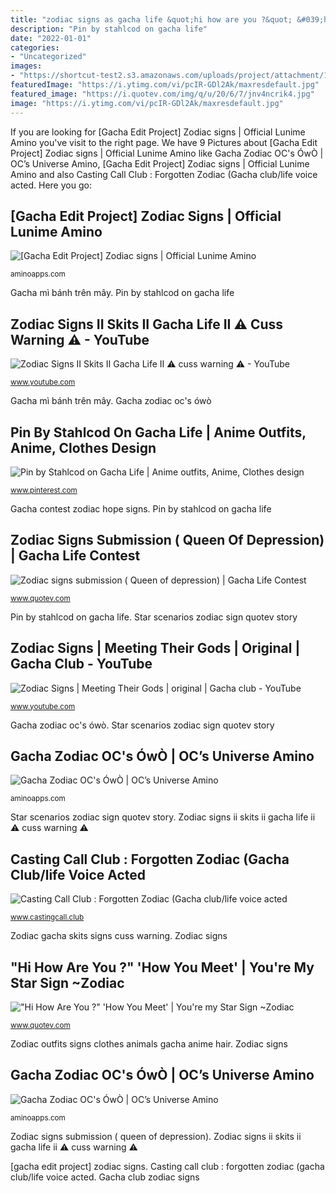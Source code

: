 ```yaml
---
title: "zodiac signs as gacha life &quot;hi how are you ?&quot; &#039;how you meet&#039;"
description: "Pin by stahlcod on gacha life"
date: "2022-01-01"
categories:
- "Uncategorized"
images:
- "https://shortcut-test2.s3.amazonaws.com/uploads/project/attachment/123002/default_102152Untitled95_20200907163607.png"
featuredImage: "https://i.ytimg.com/vi/pcIR-GDl2Ak/maxresdefault.jpg"
featured_image: "https://i.quotev.com/img/q/u/20/6/7/jnv4ncrik4.jpg"
image: "https://i.ytimg.com/vi/pcIR-GDl2Ak/maxresdefault.jpg"
---
```


If you are looking for [Gacha Edit Project] Zodiac signs | Official Lunime Amino you've visit to the right page. We have 9 Pictures about [Gacha Edit Project] Zodiac signs | Official Lunime Amino like Gacha Zodiac OC&#039;s ÓwÒ | OC’s Universe Amino, [Gacha Edit Project] Zodiac signs | Official Lunime Amino and also Casting Call Club : Forgotten Zodiac (Gacha club/life voice acted. Here you go:

## [Gacha Edit Project] Zodiac Signs | Official Lunime Amino

![[Gacha Edit Project] Zodiac signs | Official Lunime Amino](https://pm1.narvii.com/7135/d13ee9e45291bf64e67f3dd8bf791176ca3d3c89r1-1200-1400v2_hq.jpg "Zodiac signs")

<small>aminoapps.com</small>

Gacha mì bánh trên mây. Pin by stahlcod on gacha life

## Zodiac Signs II Skits II Gacha Life II ⚠ Cuss Warning ⚠ - YouTube

![Zodiac Signs II Skits II Gacha Life II ⚠ cuss warning ⚠ - YouTube](https://i.ytimg.com/vi/pcIR-GDl2Ak/maxresdefault.jpg "Pin by stahlcod on gacha life")

<small>www.youtube.com</small>

Gacha mì bánh trên mây. Gacha zodiac oc&#039;s ówò

## Pin By Stahlcod On Gacha Life | Anime Outfits, Anime, Clothes Design

![Pin by Stahlcod on Gacha Life | Anime outfits, Anime, Clothes design](https://i.pinimg.com/736x/70/99/22/7099229b37a7218829e62ced6a6404a8.jpg "Zodiac gacha skits signs cuss warning")

<small>www.pinterest.com</small>

Gacha contest zodiac hope signs. Pin by stahlcod on gacha life

## Zodiac Signs Submission ( Queen Of Depression) | Gacha Life Contest

![Zodiac signs submission ( Queen of depression) | Gacha Life Contest](https://i.quotev.com/img/q/u/20/6/7/jnv4ncrik4.jpg "Zodiac signs submission ( queen of depression)")

<small>www.quotev.com</small>

Pin by stahlcod on gacha life. Star scenarios zodiac sign quotev story

## Zodiac Signs | Meeting Their Gods | Original | Gacha Club - YouTube

![Zodiac Signs | Meeting Their Gods | original | Gacha club - YouTube](https://i.ytimg.com/vi/iT_ufEBJs4c/maxresdefault.jpg "Gacha zodiac oc&#039;s ówò")

<small>www.youtube.com</small>

Gacha zodiac oc&#039;s ówò. Star scenarios zodiac sign quotev story

## Gacha Zodiac OC&#039;s ÓwÒ | OC’s Universe Amino

![Gacha Zodiac OC&#039;s ÓwÒ | OC’s Universe Amino](https://pm1.narvii.com/7508/8716cf0e6ca9c39765965751793ec3f0c568b931r1-1280-800v2_hq.jpg "&quot;hi how are you ?&quot; &#039;how you meet&#039;")

<small>aminoapps.com</small>

Star scenarios zodiac sign quotev story. Zodiac signs ii skits ii gacha life ii ⚠ cuss warning ⚠

## Casting Call Club : Forgotten Zodiac (Gacha Club/life Voice Acted

![Casting Call Club : Forgotten Zodiac (Gacha club/life voice acted](https://shortcut-test2.s3.amazonaws.com/uploads/project/attachment/123002/default_102152Untitled95_20200907163607.png "Zodiac signs ii skits ii gacha life ii ⚠ cuss warning ⚠")

<small>www.castingcall.club</small>

Zodiac gacha skits signs cuss warning. Zodiac signs

## &quot;Hi How Are You ?&quot; &#039;How You Meet&#039; | You&#039;re My Star Sign ~Zodiac

![&quot;Hi How Are You ?&quot; &#039;How You Meet&#039; | You&#039;re my Star Sign ~Zodiac](https://i.quotev.com/img/q/u/16/1/4/1095.jpg "Gacha zodiac oc&#039;s ówò")

<small>www.quotev.com</small>

Zodiac outfits signs clothes animals gacha anime hair. Zodiac signs

## Gacha Zodiac OC&#039;s ÓwÒ | OC’s Universe Amino

![Gacha Zodiac OC&#039;s ÓwÒ | OC’s Universe Amino](https://pm1.narvii.com/7508/1f3944b7324348a5cc608171656c936379af060ar1-1280-800v2_hq.jpg "Casting call club : forgotten zodiac (gacha club/life voice acted")

<small>aminoapps.com</small>

Zodiac signs submission ( queen of depression). Zodiac signs ii skits ii gacha life ii ⚠ cuss warning ⚠

[gacha edit project] zodiac signs. Casting call club : forgotten zodiac (gacha club/life voice acted. Gacha club zodiac signs

